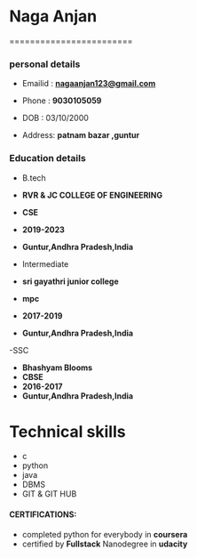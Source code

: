 # Naga Anjan
========================
### personal details

  - Emailid : **nagaanjan123@gmail.com**  
  
  - Phone : **9030105059**
  - DOB : 03/10/2000
  - Address: **patnam bazar ,guntur**
 
 ### Education details
 - B.tech
 - **RVR & JC COLLEGE OF ENGINEERING**
 - **CSE**
 - **2019-2023**
 - **Guntur,Andhra Pradesh,India**
 
 - Intermediate
 - **sri gayathri junior college**
- **mpc**
- **2017-2019**
- **Guntur,Andhra Pradesh,India**
 
 -SSC
 - **Bhashyam Blooms**
 - **CBSE**
 - **2016-2017**
 - **Guntur,Andhra Pradesh,India**
 
 # Technical skills
 - c
 - python
 - java
 - DBMS
 - GIT & GIT HUB
 
 #### CERTIFICATIONS:
 - completed python for everybody in **coursera**
 - certified by **Fullstack** Nanodegree in **udacity**
